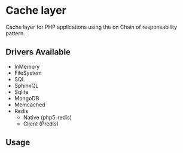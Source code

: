 # Cache layer
Cache layer for PHP applications using the on Chain of responsability pattern.

## Drivers Available
- InMemory
- FileSystem
- SQL
- SphinxQL
- Sqlite
- MongoDB
- Memcached
- Redis
  - Native (php5-redis)
  - Client (Predis)

## Usage
